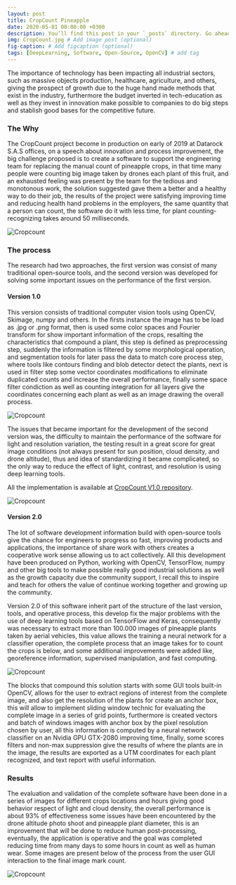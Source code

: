 ```yaml
---
layout: post
title: CropCount Pineapple
date: 2020-05-01 00:00:00 +0300
description: You’ll find this post in your `_posts` directory. Go ahead and edit it and re-build the site to see your changes. # Add post description (optional)
img: CropCount.jpg # Add image post (optional)
fig-caption: # Add figcaption (optional)
tags: [DeepLearning, Software, Open-Source, OpenCV] # add tag
---
```

The importance of technology has been impacting all industrial sectors, such as massive objects production, healthcare, agriculture, and others, giving the prospect of growth due to the huge hand made methods that exist in the industry, furthermore the budget inverted in tech-education as well as they invest in innovation make possible to companies to do big steps and stablish good bases for the competitive future.

### The Why
The CropCount project become in production on early of 2019 at Datarock S.A.S offices,  on a speech about innovation and process improvement, the big challenge proposed is to create a software to support the engineering team for replacing the manual count of pineapple crops, in that time many people were counting big image taken by drones each plant of this fruit, and an exhausted feeling was present by the team for the tedious and monotonous work, the solution suggested gave them a better and a healthy way to do their job, the results of the project were satisfying improving time and reducing health hand problems in the employers, the same quantity that a person can count, the software do it with less time, for plant counting-recognizing takes around 50 milliseconds.

![Cropcount]({{site.baseurl}}/assets/img/cropcount/Cropcount-Process.png)

### The process

The research had two approaches, the first version was consist of many traditional open-source tools, and the second version was developed for solving some important issues on the performance of the first version.

#### Version 1.0
This version consists of traditional computer vision tools using OpenCV, Skimage, numpy and others. In the firsts instance the image has to be load as .jpg or .png format, then is used some color spaces and Fourier transform for show important information of the crops, resalting the characteristics that compound a plant, this step is defined as preprocessing step, suddenly the information is filtered by some morphological operation, and segmentation tools for later pass the data to match core process step, where tools like contours finding and blob detector detect the plants, next is used in filter step some vector coordinates modifications to eliminate duplicated counts and increase the overall performance, finally some space filter condiction as well as counting integration for all layers give the coordinates concerning each plant as well as an image drawing the overall process.

![Cropcount]({{site.baseurl}}/assets/img/cropcount/CropCountV1.0.png)

The issues that became important for the development of the second version was, the difficulty to maintain the performance of the software for light and resolution variation, the testing result in a great score for great image conditions (not always present for sun position, cloud density, and drone altitude), thus and idea of standardizing it became complicated, so the only way to reduce the effect of light, contrast, and resolution is using deep learning tools.

All the implementation is available at [CropCount V1.0 repository](https://github.com/dfalveargOT/CropCount_V1.0.git).

![Cropcount]({{site.baseurl}}/assets/img/cropcount/cp15lateral.jpg)

#### Version 2.0

The lot of software development information build with open-source tools give the chance for engineers to progress so fast, improving products and applications, the importance of share work with others creates a cooperative work sense allowing us to act collectively. All this development have been produced on Python, working with OpenCV, TensorFlow, numpy and other big tools to make possible really good industrial solutions as well as the growth capacity due the community support, I recall this to inspire and teach for others the value of continue working together and growing up the community.

Version 2.0 of this software inherit part of the structure of the last version, tools, and operative process, this develop fix the major problems with the use of deep learning tools based on TensorFlow and Keras, consequently was necessary to extract more than 100.000 images of pineapple plants taken by aerial vehicles, this value allows the training a neural network for a classifier operation, the complete process that an image takes for to count the crops is below, and some additional improvements were added like, georeference information, supervised manipulation, and fast computing.

![Cropcount]({{site.baseurl}}/assets/img/cropcount/CropCountV2.0.png)

The blocks that compound this solution starts with some GUI tools built-in OpenCV, allows for the user to extract regions of interest from the complete image, and also get the resolution of the plants for create an anchor box, this will allow to implement sliding window technic for evaluating the complete image in a series of grid points, furthermore is created vectors and batch of windows images with anchor box by the pixel resolution chosen by user, all this information is computed by a neural network classifier on an Nvidia GPU GTX-2080 improving time, finally, some scores filters and non-max suppression give the results of where the plants are in the image, the results are exported as a UTM coordinates for each plant recognized, and text report with useful information.


### Results

The evaluation and validation of the complete software have been done in a series of images for different crops locations and hours giving good behavior respect of light and cloud density, the overall performance is about 93% of effectiveness some issues have been encountered by the drone altitude photo shoot and pineapple plant diameter, this is an improvement that will be done to reduce human post-processing, eventually, the application is operative and the goal was completed reducing time from many days to some hours in count as well as human wear. Some images are present below of the process from the user GUI interaction to the final image mark count.

![Cropcount]({{site.baseurl}}/assets/img/cropcount/CropCountP3.png)
